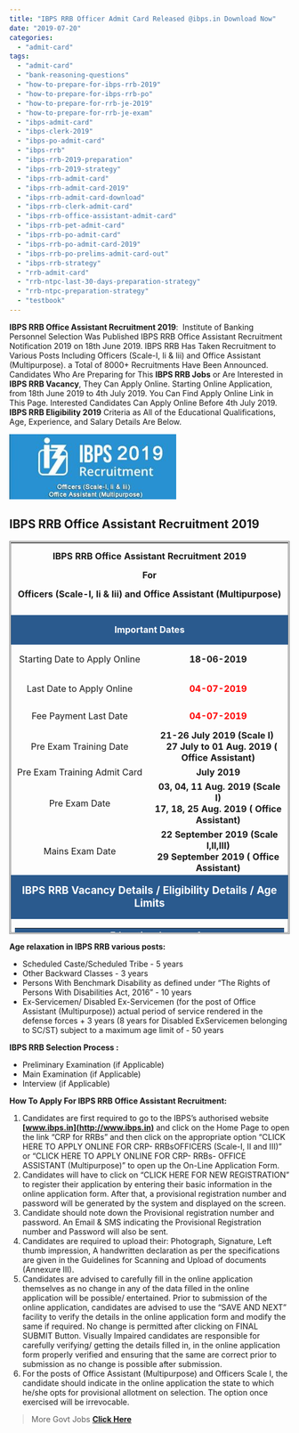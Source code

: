 ```yaml
---
title: "IBPS RRB Officer Admit Card Released @ibps.in Download Now"
date: "2019-07-20"
categories: 
  - "admit-card"
tags: 
  - "admit-card"
  - "bank-reasoning-questions"
  - "how-to-prepare-for-ibps-rrb-2019"
  - "how-to-prepare-for-ibps-rrb-po"
  - "how-to-prepare-for-rrb-je-2019"
  - "how-to-prepare-for-rrb-je-exam"
  - "ibps-admit-card"
  - "ibps-clerk-2019"
  - "ibps-po-admit-card"
  - "ibps-rrb"
  - "ibps-rrb-2019-preparation"
  - "ibps-rrb-2019-strategy"
  - "ibps-rrb-admit-card"
  - "ibps-rrb-admit-card-2019"
  - "ibps-rrb-admit-card-download"
  - "ibps-rrb-clerk-admit-card"
  - "ibps-rrb-office-assistant-admit-card"
  - "ibps-rrb-pet-admit-card"
  - "ibps-rrb-po-admit-card"
  - "ibps-rrb-po-admit-card-2019"
  - "ibps-rrb-po-prelims-admit-card-out"
  - "ibps-rrb-strategy"
  - "rrb-admit-card"
  - "rrb-ntpc-last-30-days-preparation-strategy"
  - "rrb-ntpc-preparation-strategy"
  - "testbook"
---
```


**IBPS RRB Office Assistant Recruitment 2019**:  Institute of Banking Personnel Selection Was Published IBPS RRB Office Assistant Recruitment Notification 2019 on 18th June 2019. IBPS RRB Has Taken Recruitment to Various Posts Including Officers (Scale-I, Ii & Iii) and Office Assistant (Multipurpose). a Total of 8000+ Recruitments Have Been Announced. Candidates Who Are Preparing for This **IBPS RRB Jobs** or Are Interested in **IBPS RRB Vacancy**, They Can Apply Online. Starting Online Application, from 18th June 2019 to 4th July 2019. You Can Find Apply Online Link in This Page. Interested Candidates Can Apply Online Before 4th July 2019. **IBPS RRB Eligibility 2019** Criteria as All of the Educational Qualifications, Age, Experience, and Salary Details Are Below.

![ibps rrb](images/ibps-rrb-300x117.jpg)

## IBPS RRB Office Assistant Recruitment 2019

<table style="height: 706px; width: 100%; border-collapse: collapse; border-style: double;"><tbody><tr style="height: 130px;"><td style="width: 99.8835%; height: 25px; text-align: center;" colspan="2"><strong><span style="font-size: 12pt;">IBPS RRB Office Assistant Recruitment 2019</span></strong><p style="text-align: center;"><strong><span style="font-size: 12pt;">For</span></strong></p><p style="text-align: center;"><strong><span style="font-size: 12pt;">Officers (Scale-I, Ii &amp; Iii) and Office Assistant (Multipurpose)</span></strong></p></td></tr><tr style="height: 13px;"><td style="width: 99.8835%; height: 22px; background-color: #2a5a8e;" colspan="2"><p style="text-align: center;"><span style="font-size: 12pt; color: #ffffff;"><strong>Important Dates</strong></span></p></td></tr><tr style="height: 39px;"><td style="width: 49.5338%; height: 32px;"><p style="text-align: center;"><span style="font-size: 12pt;">Starting Date to Apply Online</span></p></td><td style="width: 50.3497%; height: 32px; text-align: center;"><strong><span style="font-size: 12pt;">18-06-2019</span></strong></td></tr><tr style="height: 39px;"><td style="width: 49.5338%; height: 26px;"><p style="text-align: center;"><span style="font-size: 12pt;">Last Date to Apply Online</span></p></td><td style="width: 50.3497%; height: 26px; text-align: center;"><span style="color: #ff0000;"><strong><span style="font-size: 12pt;">04-07-2019</span></strong></span></td></tr><tr style="height: 39px;"><td style="width: 49.5338%; height: 39px; text-align: center;"><span style="font-size: 12pt;">Fee Payment Last Date</span></td><td style="width: 50.3497%; height: 39px; text-align: center;"><span style="font-size: 12pt; color: #ff0000;"><strong>04-07-2019</strong></span></td></tr><tr style="height: 22px;"><td style="width: 49.5338%; height: 22px; text-align: center;"><span style="font-size: 12pt;">Pre Exam Training Date</span></td><td style="width: 50.3497%; height: 22px; text-align: center;"><span style="font-size: 12pt;"><strong>21-26</strong>&nbsp;<strong>July 2019 (Scale I)&nbsp;</strong></span><div></div><span style="font-size: 12pt;">&nbsp; &nbsp;<strong>27 July to 01 Aug. 2019 ( Office Assistant)</strong></span></td></tr><tr style="height: 22px;"><td style="width: 49.5338%; height: 22px; text-align: center;"><span style="font-size: 12pt;">Pre Exam Training Admit Card</span></td><td style="width: 50.3497%; height: 22px; text-align: center;"><span style="font-size: 12pt;"><strong>July 2019</strong></span></td></tr><tr style="height: 39px;"><td style="width: 49.5338%; height: 22px; text-align: center;"><span style="font-size: 12pt;">Pre Exam Date</span></td><td style="width: 50.3497%; height: 22px; text-align: center;"><span style="font-size: 12pt;">&nbsp;<strong>03, 04, 11 Aug. 2019 (Scale I)</strong></span><div></div><span style="font-size: 12pt;"><strong>17, 18, 25 Aug. 2019 ( Office Assistant)</strong></span></td></tr><tr style="height: 22px;"><td style="width: 49.5338%; height: 22px; text-align: center;"><span style="font-size: 12pt;">Mains Exam Date</span></td><td style="width: 50.3497%; height: 22px; text-align: center;"><span style="font-size: 12pt;">&nbsp;<strong>22 September 2019 (Scale I,II,III)</strong></span><div></div><span style="font-size: 12pt;"><strong>29 September 2019 ( Office Assistant)</strong></span></td></tr><tr style="height: 36px;"><td style="width: 99.8835%; height: 27px; background-color: #2a5a8e;" colspan="2"><p style="text-align: center;"><span style="font-size: 14pt; color: #ffffff;"><strong>IBPS RRB Vacancy Details / </strong><strong>Eligibility Details / Age Limits</strong></span></p></td></tr><tr style="height: 36px;"><td style="width: 99.8835%; height: 36px;" colspan="2"><table style="border-collapse: collapse; width: 100%; height: 731px;"><tbody><tr style="height: 40px;"><td style="width: 25%; height: 33px; background-color: #2a5a8e; text-align: center;"><span style="color: #ffffff;"><strong><span style="font-size: 12pt;">Post Name&nbsp;</span></strong></span></td><td style="width: 38.5167%; height: 33px; background-color: #2a5a8e; text-align: center;"><span style="font-size: 12pt; color: #ffffff;"><strong>Educational Qualification</strong></span></td><td style="width: 13.3972%; height: 33px; background-color: #2a5a8e; text-align: center;"><span style="color: #ffffff;"><strong><span style="font-size: 12pt;">Age Limits</span></strong></span></td><td style="width: 23.0861%; height: 33px; background-color: #2a5a8e; text-align: center;"><span style="color: #ffffff;"><strong><span style="font-size: 12pt;">Experience</span></strong></span></td></tr><tr style="height: 120px;"><td style="width: 25%; height: 120px; text-align: center;"><span style="font-size: 12pt;">Office Assistant (Multipurpose)</span></td><td style="width: 38.5167%; height: 120px; text-align: center;"><span style="font-size: 12pt;">Bachelor Degree in any Stream.</span><div></div><span style="font-size: 12pt;">Knowledge of Computer</span></td><td style="width: 13.3972%; height: 120px; text-align: center;"><span style="font-size: 12pt;">18-28 Years</span></td><td style="width: 23.0861%; height: 120px; text-align: center;"><span style="font-size: 12pt;">-----</span></td></tr><tr style="height: 120px;"><td style="width: 25%; height: 120px; text-align: center;"><span style="font-size: 12pt;">Officer Scale-I (Assistant Manager)</span></td><td style="width: 38.5167%; height: 120px; text-align: center;"><span style="font-size: 12pt;">Bachelor Degree in any Stream.</span><div></div><span style="font-size: 12pt;">Knowledge of Computer</span></td><td style="width: 13.3972%; height: 120px; text-align: center;"><span style="font-size: 12pt;">18-30 Years</span></td><td style="width: 23.0861%; height: 120px; text-align: center;"><span style="font-size: 12pt;">----</span></td></tr><tr style="height: 94px;"><td style="width: 25%; height: 94px; text-align: center;"><span style="font-size: 12pt;">Officer Scale-II General Banking Officer (Manager)</span></td><td style="width: 38.5167%; height: 94px; text-align: center;"><span style="font-size: 12pt;">Bachelor Degree in any Stream with 50% Marks.</span></td><td style="width: 13.3972%; height: 94px; text-align: center;"><span style="font-size: 12pt;">21-32 Years</span></td><td style="width: 23.0861%; height: 94px; text-align: center;"><span style="font-size: 12pt;">Two years as an officer in a Bank or Financial Institution.</span></td></tr><tr style="height: 132px;"><td style="width: 25%; height: 132px; text-align: center;"><span style="font-size: 12pt;">Officer Scale-II (Information Technology Officer)</span></td><td style="width: 38.5167%; height: 132px; text-align: center;"><span style="font-size: 12pt;">Bachelor’s degree in Electronics / Communication / Computer Science / Information Technology with a minimum of 50% marks in aggregate.</span></td><td style="width: 13.3972%; height: 132px; text-align: center;"><span style="font-size: 12pt;">21-32 Years</span></td><td style="width: 23.0861%; height: 132px; text-align: center;"><span style="font-size: 12pt;">One year (in the relevant field)</span></td></tr><tr style="height: 44px;"><td style="width: 25%; height: 44px; text-align: center;"><span style="font-size: 12pt;">Officer Scale-II (Chartered Accountant )</span></td><td style="width: 38.5167%; height: 44px; text-align: center;"><span style="font-size: 12pt;">Certified Associate (CA) from Institute of Chartered Accountants of India.</span></td><td style="width: 13.3972%; height: 44px; text-align: center;"><span style="font-size: 12pt;">21-32 Years</span></td><td style="width: 23.0861%; height: 44px; text-align: center;"><span style="font-size: 12pt;">One Year as a Chartered Accountant</span></td></tr><tr style="height: 22px;"><td style="width: 25%; height: 22px; text-align: center;"><span style="font-size: 12pt;">Officer Scale-II (Law Officer )</span></td><td style="width: 38.5167%; height: 22px; text-align: center;"><span style="font-size: 12pt;">Degree from a recognized University in Law with a minimum of 50% marks in aggregate</span></td><td style="width: 13.3972%; height: 22px; text-align: center;"><span style="font-size: 12pt;">21-32 Years</span></td><td style="width: 23.0861%; height: 22px; text-align: center;"><span style="font-size: 12pt;">Two years as an advocate or should have worked as Law Officer in Banks or Financial Institutions for a period of not less than two years</span></td></tr><tr style="height: 22px;"><td style="width: 25%; height: 22px; text-align: center;"><span style="font-size: 12pt;">Officer Scale-II (Treasury Manager)</span></td><td style="width: 38.5167%; height: 22px; text-align: center;"><span style="font-size: 12pt;">Chartered Accountant or MBA in Finance from a recognized university/ institution.</span></td><td style="width: 13.3972%; height: 22px; text-align: center;"><span style="font-size: 12pt;">21-32 Years</span></td><td style="width: 23.0861%; height: 22px; text-align: center;"><span style="font-size: 12pt;">One Year (in the relevant field)</span></td></tr><tr style="height: 22px;"><td style="width: 25%; height: 22px; text-align: center;"><span style="font-size: 12pt;">Officer Scale-II (Marketing Officer)</span></td><td style="width: 38.5167%; height: 22px; text-align: center;"><span style="font-size: 12pt;">MBA in Marketing from a recognized university</span></td><td style="width: 13.3972%; height: 22px; text-align: center;"><span style="font-size: 12pt;">21-32 Years</span></td><td style="width: 23.0861%; height: 22px; text-align: center;"><span style="font-size: 12pt;">One Year (in the relevant field)</span></td></tr><tr style="height: 22px;"><td style="width: 25%; height: 22px; text-align: center;"><span style="font-size: 12pt;">Officer Scale-II (Agricultural Officer)</span></td><td style="width: 38.5167%; height: 22px; text-align: center;"><span style="font-size: 12pt;">Bachelor’s degree in Agriculture/ Horticulture/ Dairy/ Animal Husbandry/ Forestry/ Veterinary Science/ Agricultural Engineering/ Pisciculture from a recognized university with a minimum of 50% marks in aggregate.</span></td><td style="width: 13.3972%; height: 22px; text-align: center;"><span style="font-size: 12pt;">21-32 Years</span></td><td style="width: 23.0861%; height: 22px; text-align: center;"><span style="font-size: 12pt;">Two Years (in the relevant field)</span></td></tr><tr style="height: 100px;"><td style="width: 25%; text-align: center; height: 100px;"><span style="font-size: 12pt;">Officer Scale-III (Senior Manager)</span></td><td style="width: 38.5167%; text-align: center; height: 100px;"><span style="font-size: 12pt;">Candidates Have Bachelor Degree in any Stream with Minimum 50% Marks</span></td><td style="width: 13.3972%; text-align: center; height: 100px;"><span style="font-size: 12pt;">21-40 Years</span></td><td style="width: 23.0861%; text-align: center; height: 100px;"><span style="font-size: 12pt;">Minimum 5 years experience as an Officer in a Bank or Financial Institutions</span></td></tr></tbody></table></td></tr><tr style="height: 22px;"><td style="width: 99.8835%; height: 22px; background-color: #2a5a8e; text-align: center;" colspan="2"><span style="font-size: 12pt; color: #ffffff;"><strong>Application Fee</strong></span></td></tr><tr style="height: 22px;"><td style="text-align: center; width: 99.8835%; height: 42px;" colspan="2"><span style="font-size: 12pt;">General, OBC Candidates: <strong>Rs. 600/-</strong></span><div></div><span style="font-size: 12pt;">SC, ST Candidates: <strong>Rs. 100/-</strong></span><div></div><span style="font-size: 12pt;">PH Candidates: <strong>Rs. 100/-</strong></span><div></div><span style="font-size: 12pt;">(Pay the Exam Fee Through Credit Card / Debit Card / Net Banking Fee Mode.)</span></td></tr><tr style="height: 22px;"><td style="width: 99.8835%; height: 22px; background-color: #2a5a8e; text-align: center;" colspan="2"><span style="font-size: 12pt; color: #ffffff;"><strong>Pay Scale / Salary</strong></span></td></tr><tr style="height: 22px;"><td style="text-align: center; height: 24px; width: 49.5338%;"><span style="font-size: 12pt;">Office Assistant (Multipurpose)</span></td><td style="text-align: center; width: 50.3497%; height: 24px;"><span style="font-size: 12pt;">Rs.7200-19300/-</span></td></tr><tr style="height: 22px;"><td style="text-align: center; width: 49.5338%; height: 22px;"><span style="font-size: 12pt;">Officer Scale- I</span></td><td style="text-align: center; width: 50.3497%; height: 22px;"><span style="font-size: 12pt;">Rs.14500- 25700/-</span></td></tr><tr style="height: 22px;"><td style="text-align: center; width: 49.5338%; height: 22px;"><span style="font-size: 12pt;">Officer Scale-II (Specialist Officers )</span></td><td style="text-align: center; width: 50.3497%; height: 22px;"><span style="font-size: 12pt;">Rs.19400- 28100/-</span></td></tr><tr style="height: 22px;"><td style="text-align: center; width: 49.5338%; height: 22px;"><span style="font-size: 12pt;">Officer Scale- III</span></td><td style="text-align: center; width: 50.3497%; height: 22px;"><span style="font-size: 12pt;">Rs.25700- 25700/-</span></td></tr><tr style="height: 22px;"><td style="width: 99.8835%; height: 22px; background-color: #2a5a8e; text-align: center;" colspan="2"><span style="font-size: 12pt; color: #ffffff;"><strong>Important Links</strong></span></td></tr><tr style="height: 22px;"><td style="text-align: center; width: 49.5338%; height: 22px;"><span style="font-size: 12pt;"><strong>Registration/Apply Online</strong><strong></strong></span></td><td style="text-align: center; width: 50.3497%; height: 22px;"><a href="https://www.ibps.in/crp-rrb-viii/" target="_blank" rel="noopener noreferrer"><span style="font-size: 12pt; color: #ff0000;"><strong>Click Here</strong></span></a></td></tr><tr style="height: 22px;"><td style="text-align: center; width: 49.5338%; height: 22px;"><span style="font-size: 12pt;"><strong>Download Prelims Exam Admit Card Officer Scale-I</strong></span></td><td style="text-align: center; width: 50.3497%; height: 22px;"><span style="color: #ff0000;"><a style="color: #ff0000;" href="https://ibpsonline.ibps.in/rrb8as1jun19/clopea_jul19/login.php?appid=c72aee8657cc183b0a4286a608e6bc2b" target="_blank" rel="noopener noreferrer"><span style="font-size: 12pt;"><strong>Click Here</strong></span></a></span></td></tr><tr style="height: 50px;"><td style="text-align: center; width: 49.5338%; height: 50px;"><span style="font-size: 12pt;"><strong>Download PET Admit Card for Officer Scale-I&nbsp;&nbsp;(Only for SC/ST/Minority Community Candidates )</strong></span></td><td style="text-align: center; width: 50.3497%; height: 50px;"><span style="color: #ff0000;"><a style="color: #ff0000;" href="https://ibpsonline.ibps.in/rrb8as1jun19/clpeta_jul19/login.php?appid=9cd86c8f933991d9e4ffa1069e35f76c" target="_blank" rel="noopener noreferrer"><span style="font-size: 12pt;"><strong>Click Here</strong></span></a></span></td></tr><tr style="height: 75px;"><td style="text-align: center; width: 49.5338%; height: 75px;"><span style="font-size: 12pt;"><strong>Download PET Admit Card for Office Assistant (Multipurpose) (Only for SC/ST/Minority Community Candidates )</strong></span></td><td style="text-align: center; width: 50.3497%; height: 75px;"><span style="color: #ff0000;"><a style="color: #ff0000;" href="https://ibpsonline.ibps.in/rrbb8oajun19/clpeta_jul19/login.php?appid=47a328dbe94345a3d348c05b736d552a" target="_blank" rel="noopener noreferrer"><span style="font-size: 12pt;"><strong>Click Here</strong></span></a></span></td></tr><tr style="height: 22px;"><td style="text-align: center; width: 49.5338%; height: 22px;"><span style="font-size: 12pt;"><strong>Official Notification</strong></span></td><td style="text-align: center; width: 50.3497%; height: 22px;"><a href="https://freegovtjobalert.in/wp-content/uploads/2019/07/IBPS-RRB-Office-Assistant-Recruitment-Notification-2019.pdf" target="_blank" rel="noopener noreferrer"><span style="font-size: 12pt; color: #ff0000;"><strong>Click Here</strong></span></a></td></tr><tr style="height: 22px;"><td style="text-align: center; width: 49.5338%; height: 22px;"><span style="font-size: 12pt;"><strong>Official Website</strong></span></td><td style="text-align: center; width: 50.3497%; height: 22px;"><a href="https://www.ibps.in" target="_blank" rel="noopener noreferrer"><span style="font-size: 12pt; color: #ff0000;"><strong>Click Here</strong></span></a></td></tr></tbody></table>

**Age relaxation in IBPS RRB various posts:**

- Scheduled Caste/Scheduled Tribe - 5 years
- Other Backward Classes - 3 years
- Persons With Benchmark Disability as defined under “The Rights of Persons With Disabilities Act, 2016” - 10 years
- Ex-Servicemen/ Disabled Ex-Servicemen (for the post of Office Assistant (Multipurpose)) actual period of service rendered in the defense forces + 3 years (8 years for Disabled ExServicemen belonging to SC/ST) subject to a maximum age limit of - 50 years

**IBPS RRB Selection Process :**

- Preliminary Examination (if Applicable)
- Main Examination (if Applicable)
- Interview (if Applicable)

**How To Apply For IBPS RRB Office Assistant Recruitment:**

1. Candidates are first required to go to the IBPS’s authorised website **[www.ibps.in](http://www.ibps.in)** and click on the Home Page to open the link “CRP for RRBs” and then click on the appropriate option “CLICK HERE TO APPLY ONLINE FOR CRP- RRBsOFFICERS (Scale-I, II and III)” or “CLICK HERE TO APPLY ONLINE FOR CRP- RRBs- OFFICE ASSISTANT (Multipurpose)” to open up the On-Line Application Form.
2. Candidates will have to click on “CLICK HERE FOR NEW REGISTRATION” to register their application by entering their basic information in the online application form. After that, a provisional registration number and password will be generated by the system and displayed on the screen.
3. Candidate should note down the Provisional registration number and password. An Email & SMS indicating the Provisional Registration number and Password will also be sent.
4. Candidates are required to upload their: Photograph, Signature, Left thumb impression, A handwritten declaration as per the specifications are given in the Guidelines for Scanning and Upload of documents (Annexure III).
5. Candidates are advised to carefully fill in the online application themselves as no change in any of the data filled in the online application will be possible/ entertained. Prior to submission of the online application, candidates are advised to use the “SAVE AND NEXT” facility to verify the details in the online application form and modify the same if required. No change is permitted after clicking on FINAL SUBMIT Button. Visually Impaired candidates are responsible for carefully verifying/ getting the details filled in, in the online application form properly verified and ensuring that the same are correct prior to submission as no change is possible after submission.
6. For the posts of Office Assistant (Multipurpose) and Officers Scale I, the candidate should indicate in the online application the state to which he/she opts for provisional allotment on selection. The option once exercised will be irrevocable.

> More Govt Jobs **[Click Here](https://freegovtjobalert.in)**
